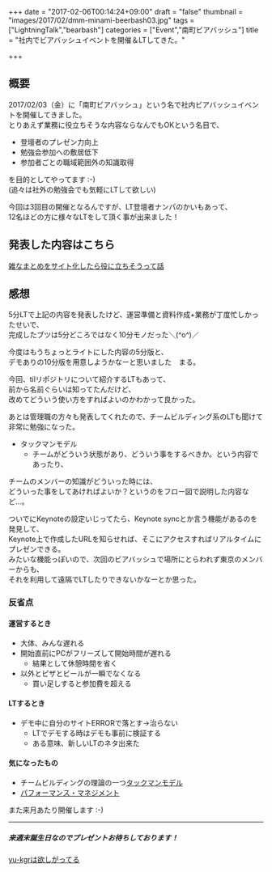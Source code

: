+++
date = "2017-02-06T00:14:24+09:00"
draft = "false"
thumbnail = "images/2017/02/dmm-minami-beerbash03.jpg"
tags = ["LightningTalk","bearbash"]
categories = ["Event","南町ビアバッシュ"]
title = "社内でビアバッシュイベントを開催＆LTしてきた。"

+++

## 概要
2017/02/03（金）に「南町ビアバッシュ」という名で社内ビアバッシュイベントを開催してきました。  
とりあえず業務に役立ちそうな内容ならなんでもOKという名目で、  

* 登壇者のプレゼン力向上
* 勉強会参加への敷居低下
* 参加者ごとの職域範囲外の知識取得

を目的としてやってます :-)  
(追々は社外の勉強会でも気軽にLTして欲しい)

今回は3回目の開催となるんですが、LT登壇者ナンパのかいもあって、  
12名ほどの方に様々なLTをして頂く事が出来ました！

## 発表した内容はこちら
[雑なまとめをサイト化したら役に立ちそうって話](https://speakerdeck.com/yu_kgr/za-namatomewosaitohua-sitarayi-nili-tisoututehua)

## 感想
5分LTで上記の内容を発表したけど、運営準備と資料作成+業務が丁度忙しかったせいで、  
完成したブツは5分どころではなく10分モノだった＼(^o^)／

今度はもうちょっとライトにした内容の5分版と、  
デモありの10分版を用意しようかなーと思いました　まる。

今回、tilリポジトリについて紹介するLTもあって、  
前から名前ぐらいは知ってたんだけど、  
改めてどういう使い方をすればよいのかわかって良かった。

あとは管理職の方々も発表してくれたので、チームビルディング系のLTも聞けて非常に勉強になった。

* タックマンモデル
  * チームがどういう状態があり、どういう事をするべきか。という内容であったり、  

チームのメンバーの知識がどういった時には、  
どういった事をしてあければよいか？というのをフロー図で説明した内容など…。

ついでにKeynoteの設定いじってたら、Keynote syncとか言う機能があるのを発見して、  
Keynote上で作成したURLを知らせれば、そこにアクセスすればリアルタイムにプレゼンできる。  
みたいな機能っぽいので、次回のビアバッシュで場所にとらわれず東京のメンバーからも、  
それを利用して遠隔でLTしたりできないかなーとか思った。


### 反省点

#### 運営するとき
* 大体、みんな遅れる
* 開始直前にPCがフリーズして開始時間が遅れる
  * 結果として休憩時間を省く
* 以外とピザとビールが一瞬でなくなる
  * 買い足しすると参加費を超える

#### LTするとき
* デモ中に自分のサイトERRORで落とす→治らない
  * LTでデモする時はデモも事前に検証する
  * ある意味、新しいLTのネタ出来た


#### 気になったもの
* チームビルディングの理論の一つ[タックマンモデル](http://heart-quake.com/article.php?p=396)
* [パフォーマンス・マネジメント](http://amzn.asia/eWFfIhb)


また来月あたり開催します :-)

---

##### 来週末誕生日なのでプレゼントお待ちしております！
[yu-kgrは欲しがってる](http://amzn.asia/4ck0SJL)
